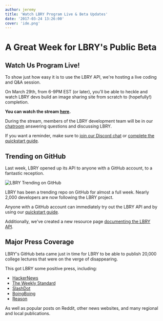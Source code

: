 ```yaml
---
author: jeremy
title: 'Watch LBRY Program Live & Beta Updates'
date: '2017-03-24 13:26:00'
cover: 'ide.png'
---
```

# A Great Week for LBRY's Public Beta

## Watch Us Program Live!

To show just how easy it is to use the LBRY API, we're hosting a live coding and Q&A session.

On March 29th, from 6-9PM EST (or later), you'll be able to heckle and watch LBRY devs build an image sharing site from scratch to (hopefully!) completion.

**You can watch the stream [here](https://www.youtube.com/watch?v=C9LCapt_OYw).**

During the stream, members of the LBRY development team will be in our [chatroom](https://chat.lbry.io) answering questions and discussing LBRY.

If you want a reminder, make sure to [join our Discord chat](https://chat.lbry.io) or [complete the quickstart guide](https://lbry.io/quickstart).

## Trending on GitHub

Last week, LBRY opened up its API to anyone with a GitHub account, to a fantastic reception.

![LBRY Trending on GitHub](https://lbry.io/img/news/lbry-github-trending.png)

LBRY has been a trending repo on GitHub for almost a full week. Nearly 2,000 developers are now following the LBRY project.

Anyone with a GitHub account can immediately try out the LBRY API and by using our [quickstart guide](https://lbry.io/quickstart).

Additionally, we've created a new resource page [documenting the LBRY API](https://lbryio.github.io/lbry/).

## Major Press Coverage

LBRY's GitHub beta came just in time for LBRY to be able to publish 20,000 college lectures that were on the verge of disappearing.

This got LBRY some positive press, including:

- [HackerNews](https://news.ycombinator.com/item?id=13928774)
- [The Weekly Standard](http://www.weeklystandard.com/thwarting-the-grievance-industrial-complex/article/2007248)
- [SlashDot](https://it.slashdot.org/story/17/03/16/202251/20000-worldclass-university-lectures-made-illegal-so-we-irrevocably-mirrored-them)
- [BoingBoing](https://boingboing.net/2017/03/17/fahrenheit-451.html)
- [Reason](http://reason.com/blog/2017/03/17/berkeleys-online-library-saved-cornel-we)

As well as popular posts on Reddit, other news websites, and many regional and local publications.

